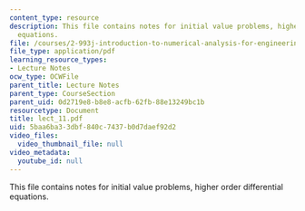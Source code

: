 ```yaml
---
content_type: resource
description: This file contains notes for initial value problems, higher order differential
  equations.
file: /courses/2-993j-introduction-to-numerical-analysis-for-engineering-13-002j-spring-2005/5baa6ba33dbf840c7437b0d7daef92d2_lect_11.pdf
file_type: application/pdf
learning_resource_types:
- Lecture Notes
ocw_type: OCWFile
parent_title: Lecture Notes
parent_type: CourseSection
parent_uid: 0d2719e8-b8e8-acfb-62fb-88e13249bc1b
resourcetype: Document
title: lect_11.pdf
uid: 5baa6ba3-3dbf-840c-7437-b0d7daef92d2
video_files:
  video_thumbnail_file: null
video_metadata:
  youtube_id: null
---
```

This file contains notes for initial value problems, higher order differential equations.


